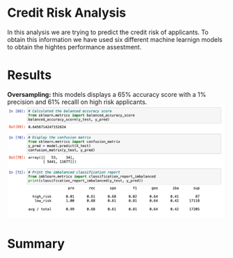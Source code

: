 # Credit Risk Analysis

In this analysis we are trying to predict the credit risk of applicants. To obtain this information we have used six different machine learnign models to obtain the hightes performance assestment. 

# Results 
**Oversampling:** this models displays a 65% accuracy score with a 1% precision and 61% recalll on high risk applicants. 
<img src="https://github.com/carolinamedina26/Credit_Risk_Analysis/blob/main/Resources/Naive_oversampling.png">


# Summary

